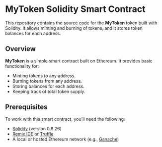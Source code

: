 # MyToken Solidity Smart Contract

This repository contains the source code for the **MyToken**  token built with Solidity. It allows minting and burning of tokens, and it stores token balances for each address.

## Overview

**MyToken** is a simple smart contract built on Ethereum. It provides basic functionality for:
- Minting tokens to any address.
- Burning tokens from any address.
- Storing balances for each address.
- Keeping track of total token supply.

## Prerequisites

To work with this smart contract, you'll need the following:
- [Solidity](https://docs.soliditylang.org/en/v0.8.26/) (version 0.8.26)
- [Remix IDE](https://remix.ethereum.org/) or [Truffle](https://www.trufflesuite.com/)
- A local or hosted Ethereum network (e.g., [Ganache](https://www.trufflesuite.com/ganache))


